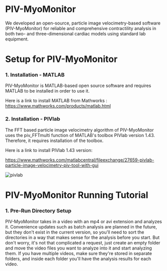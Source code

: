 # PIV-MyoMonitor
We developed an open-source, particle image velocimetry-based software (PIV-MyoMonitor) for reliable and comprehensive contractility analysis in both two- and three-dimensional cardiac models using standard lab equipment.

# Setup for PIV-MyoMonitor
### 1. Installation - MATLAB
PIV-MyoMonitor is MATLAB-based open source software and requires MATLAB to be installed in order to use it. 

Here is a link to install MATLAB from Mathworks :
https://www.mathworks.com/products/matlab.html

### 2. Installation - PIVlab
The FFT based particle image velocimetry algorithm of PIV-MyoMonitor uses the piv_FFTmulti function of MATLAB's toolbox PIVlab version 1.43. Therefore, it requires installation of the toolbox. 

Here is a link to install PIVlab 1.43 version:

https://www.mathworks.com/matlabcentral/fileexchange/27659-pivlab-particle-image-velocimetry-piv-tool-with-gui

![pivlab](https://github.com/soahleelab/PIV-MyoMonitor/assets/155861561/cfe8515a-371a-4f53-90f5-b8b517222feb)

# PIV-MyoMonitor Running Tutorial
### 1. Pre-Run Directory Setup
PIV-MyoMonitor takes in a video with an mp4 or avi extension and analyzes it. Convenience updates such as batch analysis are planned in the future, but they don't exist in the current version, so you'll need to sort the directories in a way that makes sense for the analysis before you start. But don't worry, it's not that complicated a request, just create an empty folder and move the video files you want to analyze into it and start analyzing them. If you have multiple videos, make sure they're stored in separate folders, and inside each folder you'll have the analysis results for each video. 
